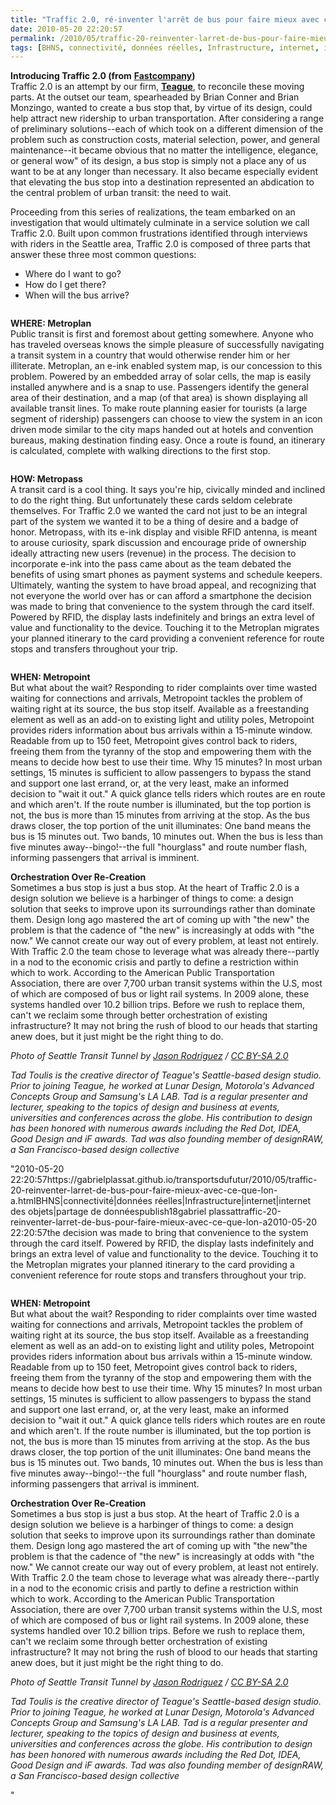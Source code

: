 ```yaml
---
title: "Traffic 2.0, ré-inventer l'arrêt de bus pour faire mieux avec ce que l'on a"
date: 2010-05-20 22:20:57
permalink: /2010/05/traffic-20-reinventer-larret-de-bus-pour-faire-mieux-avec-ce-que-lon-a.html
tags: [BHNS, connectivité, données réelles, Infrastructure, internet, internet des objets, partage de données]
---
```


<p><strong>Introducing Traffic 2.0 (from</strong> <strong><a href="http://www.fastcompany.com/1648672/redesigning-the-bus-stop-teagues-traffic-20-makes-transit-more-friendly" target="_blank">Fastcompany</a>)</strong><br />Traffic 2.0 is an attempt by our firm, <strong><a href="http://www.teague.com/" target="_blank">Teague</a></strong>, to reconcile these moving parts. At the outset our team, spearheaded by Brian Conner and Brian Monzingo, wanted to create a bus stop that, by virtue of its design, could help attract new ridership to urban transportation. After considering a range of preliminary solutions--each of which took on a different dimension of the problem such as construction costs, material selection, power, and general maintenance--it became obvious that no matter the intelligence, elegance, or general wow" of its design, a bus stop is simply not a place any of us want to be at any longer than necessary. It also became especially evident that elevating the bus stop into a destination represented an abdication to the central problem of urban transit: the need to wait. </p> <p>Proceeding from this series of realizations, the team embarked on an investigation that would ultimately culminate in a service solution we call Traffic 2.0. Built upon common frustrations identified through interviews with riders in the Seattle area, Traffic 2.0 is composed of three parts that answer these three most common questions:</p> <ul> <li>Where do I want to go?</li> <li>How do I get there?</li> <li>When will the bus arrive?</li> </ul> <p> </p>  <!--more-->  <p><img alt="""" border=""0"" class=""float-center "" src=""/wp-content/uploads/sites/6/2010/05/traffic20rinventerlarrtdebuspourfairemieuxaveccequelona.jpg"" /></p> <p><strong>WHERE: Metroplan</strong><br />Public transit is first and foremost about getting somewhere. Anyone who has traveled overseas knows the simple pleasure of successfully navigating a transit system in a country that would otherwise render him or her illiterate. Metroplan, an e-ink enabled system map, is our concession to this problem. Powered by an embedded array of solar cells, the map is easily installed anywhere and is a snap to use. Passengers identify the general area of their destination, and a map (of that area) is shown displaying all available transit lines. To make route planning easier for tourists (a large segment of ridership) passengers can choose to view the system in an icon driven mode similar to the city maps handed out at hotels and convention bureaus, making destination finding easy. Once a route is found, an itinerary is calculated, complete with walking directions to the first stop. </p> <p><img alt="""" border=""0"" class=""float-center "" src=""/wp-content/uploads/sites/6/2010/05/traffic20rinventerlarrtdebuspourfairemieuxaveccequelona-1.jpg"" /></p> <p><strong>HOW: Metropass</strong><br />A transit card is a cool thing. It says you're hip, civically minded and inclined to do the right thing. But unfortunately these cards seldom celebrate themselves. For Traffic 2.0 we wanted the card not just to be an integral part of the system we wanted it to be a thing of desire and a badge of honor. Metropass, with its e-ink display and visible RFID antenna, is meant to arouse curiosity, spark discussion and encourage pride of ownership ideally attracting new users (revenue) in the process. The decision to incorporate e-ink into the pass came about as the team debated the benefits of using smart phones as payment systems and schedule keepers. Ultimately, wanting the system to have broad appeal, and recognizing that not everyone the world over has or can afford a smartphone the decision was made to bring that convenience to the system through the card itself. Powered by RFID, the display lasts indefinitely and brings an extra level of value and functionality to the device. Touching it to the Metroplan migrates your planned itinerary to the card providing a convenient reference for route stops and transfers throughout your trip.</p> <p><img alt="""" border=""0"" class=""float-center "" src=""/wp-content/uploads/sites/6/2010/05/traffic20rinventerlarrtdebuspourfairemieuxaveccequelona-2.jpg"" /></p> <p><strong>WHEN: Metropoint</strong><br />But what about the wait? Responding to rider complaints over time wasted waiting for connections and arrivals, Metropoint tackles the problem of waiting right at its source, the bus stop itself. Available as a freestanding element as well as an add-on to existing light and utility poles, Metropoint provides riders information about bus arrivals within a 15-minute window. Readable from up to 150 feet, Metropoint gives control back to riders, freeing them from the tyranny of the stop and empowering them with the means to decide how best to use their time. Why 15 minutes? In most urban settings, 15 minutes is sufficient to allow passengers to bypass the stand and support one last errand, or, at the very least, make an informed decision to "wait it out." A quick glance tells riders which routes are en route and which aren't. If the route number is illuminated, but the top portion is not, the bus is more than 15 minutes from arriving at the stop. As the bus draws closer, the top portion of the unit illuminates: One band means the bus is 15 minutes out. Two bands, 10 minutes out. When the bus is less than five minutes away--bingo!--the full "hourglass" and route number flash, informing passengers that arrival is imminent.</p> <p><strong>Orchestration Over Re-Creation</strong><br />Sometimes a bus stop is just a bus stop. At the heart of Traffic 2.0 is a design solution we believe is a harbinger of things to come: a design solution that seeks to improve upon its surroundings rather than dominate them. Design long ago mastered the art of coming up with "the new" the problem is that the cadence of "the new" is increasingly at odds with "the now." We cannot create our way out of every problem, at least not entirely. With Traffic 2.0 the team chose to leverage what was already there--partly in a nod to the economic crisis and partly to define a restriction within which to work. According to the American Public Transportation Association, there are over 7,700 urban transit systems within the U.S, most of which are composed of bus or light rail systems. In 2009 alone, these systems handled over 10.2 billion trips. Before we rush to replace them, can't we reclaim some through better orchestration of existing infrastructure? It may not bring the rush of blood to our heads that starting anew does, but it just might be the right thing to do.</p> <p><em>Photo of Seattle Transit Tunnel by <a href=""http://www.flickr.com/photos/jason-rodriguez/"" target=""_blank""><font color=""#003366"">Jason Rodriguez</font></a> / <a href=""http://creativecommons.org/licenses/by-sa/2.0/"" rel=""license""><font color=""#003366"">CC BY-SA 2.0</font></a></em></p> <p><em>Tad Toulis is the creative director of Teague's Seattle-based design studio. Prior to joining Teague, he worked at Lunar Design, Motorola's Advanced Concepts Group and Samsung's LA LAB. Tad is a regular presenter and lecturer, speaking to the topics of design and business at events, universities and conferences across the globe. His contribution to design has been honored with numerous awards including the Red Dot, IDEA, Good Design and iF awards. Tad was also founding member of designRAW, a San Francisco-based design collective</em></p>"2010-05-20 22:20:57https://gabrielplassat.github.io/transportsdufutur/2010/05/traffic-20-reinventer-larret-de-bus-pour-faire-mieux-avec-ce-que-lon-a.htmlBHNS|connectivité|données réelles|Infrastructure|internet|internet des objets|partage de donnéespublish18gabriel plassattraffic-20-reinventer-larret-de-bus-pour-faire-mieux-avec-ce-que-lon-a2010-05-20 22:20:57the decision was made to bring that convenience to the system through the card itself. Powered by RFID, the display lasts indefinitely and brings an extra level of value and functionality to the device. Touching it to the Metroplan migrates your planned itinerary to the card providing a convenient reference for route stops and transfers throughout your trip.</p> <p><img alt="""" border=""0"" class=""float-center "" src=""/wp-content/uploads/sites/6/2010/05/traffic20rinventerlarrtdebuspourfairemieuxaveccequelona-2.jpg"" /></p> <p><strong>WHEN: Metropoint</strong><br />But what about the wait? Responding to rider complaints over time wasted waiting for connections and arrivals, Metropoint tackles the problem of waiting right at its source, the bus stop itself. Available as a freestanding element as well as an add-on to existing light and utility poles, Metropoint provides riders information about bus arrivals within a 15-minute window. Readable from up to 150 feet, Metropoint gives control back to riders, freeing them from the tyranny of the stop and empowering them with the means to decide how best to use their time. Why 15 minutes? In most urban settings, 15 minutes is sufficient to allow passengers to bypass the stand and support one last errand, or, at the very least, make an informed decision to "wait it out." A quick glance tells riders which routes are en route and which aren't. If the route number is illuminated, but the top portion is not, the bus is more than 15 minutes from arriving at the stop. As the bus draws closer, the top portion of the unit illuminates: One band means the bus is 15 minutes out. Two bands, 10 minutes out. When the bus is less than five minutes away--bingo!--the full "hourglass" and route number flash, informing passengers that arrival is imminent.</p> <p><strong>Orchestration Over Re-Creation</strong><br />Sometimes a bus stop is just a bus stop. At the heart of Traffic 2.0 is a design solution we believe is a harbinger of things to come: a design solution that seeks to improve upon its surroundings rather than dominate them. Design long ago mastered the art of coming up with "the new"the problem is that the cadence of "the new" is increasingly at odds with "the now." We cannot create our way out of every problem, at least not entirely. With Traffic 2.0 the team chose to leverage what was already there--partly in a nod to the economic crisis and partly to define a restriction within which to work. According to the American Public Transportation Association, there are over 7,700 urban transit systems within the U.S, most of which are composed of bus or light rail systems. In 2009 alone, these systems handled over 10.2 billion trips. Before we rush to replace them, can't we reclaim some through better orchestration of existing infrastructure? It may not bring the rush of blood to our heads that starting anew does, but it just might be the right thing to do.</p> <p><em>Photo of Seattle Transit Tunnel by <a href=""http://www.flickr.com/photos/jason-rodriguez/"" target=""_blank""><font color=""#003366"">Jason Rodriguez</font></a> / <a href=""http://creativecommons.org/licenses/by-sa/2.0/"" rel=""license""><font color=""#003366"">CC BY-SA 2.0</font></a></em></p> <p><em>Tad Toulis is the creative director of Teague's Seattle-based design studio. Prior to joining Teague, he worked at Lunar Design, Motorola's Advanced Concepts Group and Samsung's LA LAB. Tad is a regular presenter and lecturer, speaking to the topics of design and business at events, universities and conferences across the globe. His contribution to design has been honored with numerous awards including the Red Dot, IDEA, Good Design and iF awards. Tad was also founding member of designRAW, a San Francisco-based design collective</em></p>"

